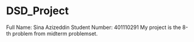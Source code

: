 # DSD_Project
Full Name: Sina Azizeddin
Student Number: 401110291
My project is the 8-th problem from midterm problemset.
